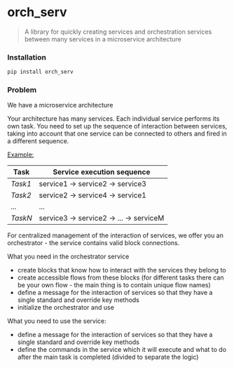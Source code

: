 # orch_serv

> A library for quickly creating services and orchestration services between many services in a microservice architecture


### Installation

```bash
pip install orch_serv
```

### Problem

We have a microservice architecture

Your architecture has many services. Each individual service performs its own task. You need to set up the sequence of interaction between services, taking into account that one service can be connected to others and fired in a different sequence.

<u>Example:</u>

Task | Service execution sequence 
--- | --- 
*Task1* | service1 -> service2 -> service3
*Task2* | service2 -> service4 -> service1
*...* | ...
*TaskN* | service3 -> service2 -> ... -> serviceM

For centralized management of the interaction of services, we offer you an orchestrator - the service contains valid block connections.


What you need in the orchestrator service
- create blocks that know how to interact with the services they belong to
- create accessible flows from these blocks (for different tasks there can be your own flow - the main thing is to contain unique flow names)
- define a message for the interaction of services so that they have a single standard and override key methods
- initialize the orchestrator and use

What you need to use the service:
- define a message for the interaction of services so that they have a single standard and override key methods
- define the commands in the service which it will execute and what to do after the main task is completed (divided to separate the logic)
